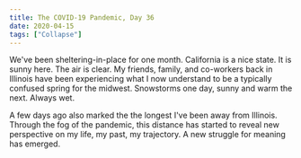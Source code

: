 ```yaml
---
title: The COVID-19 Pandemic, Day 36
date: 2020-04-15
tags: ["Collapse"]
---
```


We've been sheltering-in-place for one month. California is a nice state. It is sunny here. The air is clear. My friends, family, and co-workers back in Illinois have been experiencing what I now understand to be a typically confused spring for the midwest. Snowstorms one day, sunny and warm the next. Always wet.

<!--x-->

A few days ago also marked the the longest I've been away from Illinois. Through the fog of the pandemic, this distance has started to reveal new perspective on my life, my past, my trajectory. A new struggle for meaning has emerged.
